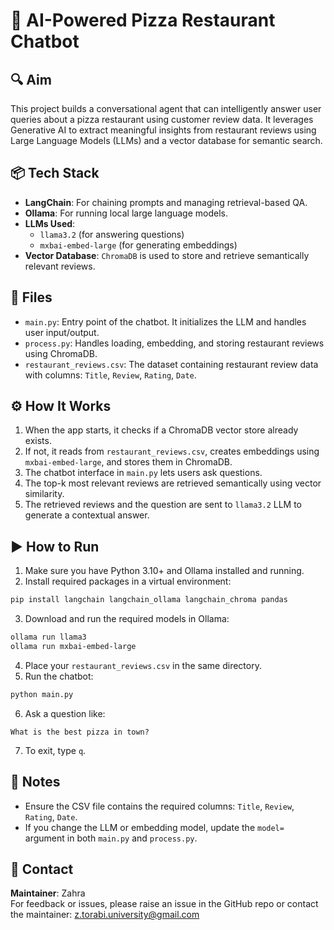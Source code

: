 
# 🍕 AI-Powered Pizza Restaurant Chatbot

## 🔍 Aim
This project builds a conversational agent that can intelligently answer user queries about a pizza restaurant using customer review data. It leverages Generative AI to extract meaningful insights from restaurant reviews using Large Language Models (LLMs) and a vector database for semantic search.

## 📦 Tech Stack
- **LangChain**: For chaining prompts and managing retrieval-based QA.
- **Ollama**: For running local large language models.
- **LLMs Used**:
  - `llama3.2` (for answering questions)
  - `mxbai-embed-large` (for generating embeddings)
- **Vector Database**: `ChromaDB` is used to store and retrieve semantically relevant reviews.

## 📁 Files
- `main.py`: Entry point of the chatbot. It initializes the LLM and handles user input/output.
- `process.py`: Handles loading, embedding, and storing restaurant reviews using ChromaDB.
- `restaurant_reviews.csv`: The dataset containing restaurant review data with columns: `Title`, `Review`, `Rating`, `Date`.

## ⚙️ How It Works
1. When the app starts, it checks if a ChromaDB vector store already exists.
2. If not, it reads from `restaurant_reviews.csv`, creates embeddings using `mxbai-embed-large`, and stores them in ChromaDB.
3. The chatbot interface in `main.py` lets users ask questions.
4. The top-k most relevant reviews are retrieved semantically using vector similarity.
5. The retrieved reviews and the question are sent to `llama3.2` LLM to generate a contextual answer.

## ▶️ How to Run
1. Make sure you have Python 3.10+ and Ollama installed and running.
2. Install required packages in a virtual environment:

```bash
pip install langchain langchain_ollama langchain_chroma pandas
```

3. Download and run the required models in Ollama:

```bash
ollama run llama3
ollama run mxbai-embed-large
```

4. Place your `restaurant_reviews.csv` in the same directory.
5. Run the chatbot:

```bash
python main.py
```

6. Ask a question like:

```
What is the best pizza in town?
```

7. To exit, type `q`.

## 📝 Notes
- Ensure the CSV file contains the required columns: `Title`, `Review`, `Rating`, `Date`.
- If you change the LLM or embedding model, update the `model=` argument in both `main.py` and `process.py`.

## 📧 Contact
**Maintainer**: Zahra  
For feedback or issues, please raise an issue in the GitHub repo or contact the maintainer: z.torabi.university@gmail.com

